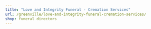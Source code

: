 ```yaml
---
title: "Love and Integrity Funeral - Cremation Services"
url: /greenville/love-and-integrity-funeral-cremation-services/
shop: funeral directors
---
```

